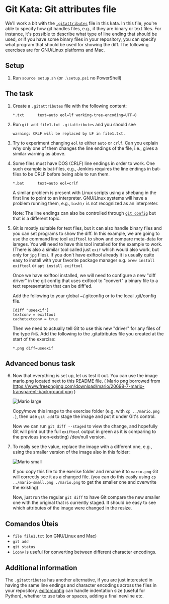 # Git Kata: Git attributes file

We'll work a bit with the [`.gitattributes`](https://www.git-scm.com/docs/gitattributes)
file in this kata. In this file, you're able to specify how git handles files, e.g., if they
are binary or text files. For instance, it's possible to describe what type of
line ending that should be used, or if you have some binary files in your repository,
you can specify what program that should be used for showing the diff. The following exercises
are for GNU/Linux platforms and Mac.

## Setup

1. Run `source setup.sh` (or `.\setup.ps1` no PowerShell)

## The task

1. Create a `.gitattributes` file with the following content:

    `*.txt      text=auto eol=lf working-tree-encoding=UTF-8`

2. Run `git add file1.txt .gitattributes` and you should see

    `warning: CRLF will be replaced by LF in file1.txt.`

3. Try to experiment changing `eol` to either `auto` or `crlf`. Can you explain
   why only one of them changes the line endings of the file, i.e., gives a
   similar warning as above.

4. Some files must have DOS (CRLF) line endings in order to work. One such example
   is bat-files, e.g., Jenkins requires the line endings in bat-files to be CRLF before
   being able to run them.

   `*.bat      text=auto eol=crlf`

   A similar problem is present with Linux scripts using a shebang in the first line to point
   to an interpreter. GNU/Linux systems will have a problem running them, e.g., `bash\r` is not
   recognized as an interpreter.

   Note: The line endings can also be controlled through
   [`git config`](https://www.git-scm.com/book/en/v2/Customizing-Git-Git-Configuration) but that is a different topic.

5. Git is mostly suitable for text files, but it can also handle binary files and you can set programs to show the diff.
   In this example, we are going to use the command line tool `exiftool` to show and compare meta-data for iamges. You will need to have this tool installed for the example to work. (There is also a similar tool called just `exif` which would also work, but only for `jpg` files). If you don't have exiftool already it is usually quite easy to install with your favorite package manager e.g. `brew install exiftool` or `apt install exiftool`

   Once we have exiftool installed, we will need to configure a new "diff driver" in the git config that uses exiftool to "convert" a binary file to a text representation that can be diff'ed.

   Add the following to your global ~/.gitconfig or to the local .git/config file.

   ```shell
   [diff "useexif"]
   textconv = exiftool
   cachetextconv = true
   ```

   Then we need to actually tell Git to use this new "driver" for any files of the type `PNG`. Add the following to the .gitattributes file you created at the start of the exercise:

   ```shell
   *.png diff=useexif
   ```

## Advanced bonus task

6. Now that everything is set up, let us test it out.
   You can use the image mario.png located next to this README file. ( Mario png borrowed from <https://www.freepngimg.com/download/mario/20698-7-mario-transparent-background.png> )

   ![Mario large](mario.png)

   Copy/move this image to the exercise folder (e.g. with `cp ../mario.png .`), then use `git add` to stage the image and put it under Git's control.

   Now we can run `git diff --staged` to view the change, and hopefully Git will print out the full `exiftool` output in green as it is comparing to the previous (non-existing) /dev/null version.

7. To really see the value, replace the image with a different one, e.g., using the smaller version of the image also in this folder:

   ![Mario small](mario-small.png)

   If you copy this file to the exerise folder and rename it to `mario.png` Git will correctly see it as a changed file. (you can do this easily using `cp ../mario-small.png ./mario.png` to get the smaller one and overwrite the existing)

   Now, just run the regular `git diff` to have Git compare the new smaller one with the original that is currently staged. It should be easy to see which attributes of the image were changed in the resize.

## Comandos Úteis

- `file file1.txt` (on GNU/Linux and Mac)
- `git add`
- `git status`
- `iconv` is useful for converting between different character encodings.

## Additional information

The `.gitattributes` has another alternative, if you are just interested in
having the same line endings and character encodings across the files in your
repository. [editorconfig](https://editorconfig.org/) can handle indentation
size (useful for Python), whether to use tabs or spaces, adding a final newline
etc.

